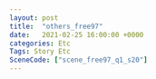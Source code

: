 ```yaml
---
layout: post
title:  "others_free97"
date:   2021-02-25 16:00:00 +0000
categories: Etc
Tags: Story Etc
SceneCode: ["scene_free97_q1_s20"]
---
```

